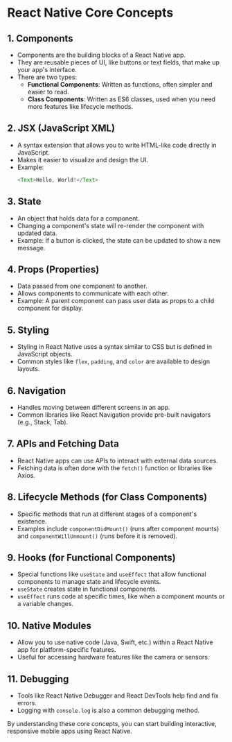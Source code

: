 # React Native Core Concepts

## 1. **Components**
   - Components are the building blocks of a React Native app.
   - They are reusable pieces of UI, like buttons or text fields, that make up your app's interface.
   - There are two types:
     - **Functional Components**: Written as functions, often simpler and easier to read.
     - **Class Components**: Written as ES6 classes, used when you need more features like lifecycle methods.

## 2. **JSX (JavaScript XML)**
   - A syntax extension that allows you to write HTML-like code directly in JavaScript.
   - Makes it easier to visualize and design the UI.
   - Example:
     ```javascript
     <Text>Hello, World!</Text>
     ```

## 3. **State**
   - An object that holds data for a component.
   - Changing a component's state will re-render the component with updated data.
   - Example: If a button is clicked, the state can be updated to show a new message.

## 4. **Props (Properties)**
   - Data passed from one component to another.
   - Allows components to communicate with each other.
   - Example: A parent component can pass user data as props to a child component for display.

## 5. **Styling**
   - Styling in React Native uses a syntax similar to CSS but is defined in JavaScript objects.
   - Common styles like `flex`, `padding`, and `color` are available to design layouts.

## 6. **Navigation**
   - Handles moving between different screens in an app.
   - Common libraries like React Navigation provide pre-built navigators (e.g., Stack, Tab).

## 7. **APIs and Fetching Data**
   - React Native apps can use APIs to interact with external data sources.
   - Fetching data is often done with the `fetch()` function or libraries like Axios.

## 8. **Lifecycle Methods (for Class Components)**
   - Specific methods that run at different stages of a component's existence.
   - Examples include `componentDidMount()` (runs after component mounts) and `componentWillUnmount()` (runs before it is removed).

## 9. **Hooks (for Functional Components)**
   - Special functions like `useState` and `useEffect` that allow functional components to manage state and lifecycle events.
   - `useState` creates state in functional components.
   - `useEffect` runs code at specific times, like when a component mounts or a variable changes.

## 10. **Native Modules**
   - Allow you to use native code (Java, Swift, etc.) within a React Native app for platform-specific features.
   - Useful for accessing hardware features like the camera or sensors.

## 11. **Debugging**
   - Tools like React Native Debugger and React DevTools help find and fix errors.
   - Logging with `console.log` is also a common debugging method.

By understanding these core concepts, you can start building interactive, responsive mobile apps using React Native.
